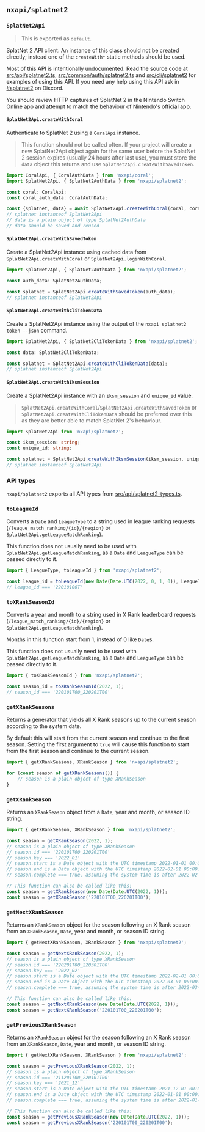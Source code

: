 `nxapi/splatnet2`
---

### `SplatNet2Api`

> This is exported as `default`.

SplatNet 2 API client. An instance of this class should not be created directly; instead one of the `createWith*` static methods should be used.

Most of this API is intentionally undocumented. Read the source code at [src/api/splatnet2.ts](../../src/api/splatnet2.ts), [src/common/auth/splatnet2.ts](../../src/common/auth/splatnet2.ts) and [src/cli/splatnet2](../../src/cli/splatnet2) for examples of using this API. If you need any help using this API ask in [#splatnet2](https://discordapp.com/channels/998657768594608138/998663658781552670) on Discord.

You should review HTTP captures of SplatNet 2 in the Nintendo Switch Online app and attempt to match the behaviour of Nintendo's official app.

#### `SplatNet2Api.createWithCoral`

Authenticate to SplatNet 2 using a `CoralApi` instance.

> This function should not be called often. If your project will create a new SplatNet2Api object again for the same user before the SplatNet 2 session expires (usually 24 hours after last use), you must store the `data` object this returns and use `SplatNet2Api.createWithSavedToken`.

```ts
import CoralApi, { CoralAuthData } from 'nxapi/coral';
import SplatNet2Api, { SplatNet2AuthData } from 'nxapi/splatnet2';

const coral: CoralApi;
const coral_auth_data: CoralAuthData;

const {splatnet, data} = await SplatNet2Api.createWithCoral(coral, coral_auth_data.user);
// splatnet instanceof SplatNet2Api
// data is a plain object of type SplatNet2AuthData
// data should be saved and reused
```

#### `SplatNet2Api.createWithSavedToken`

Create a SplatNet2Api instance using cached data from `SplatNet2Api.createWithCoral` or `SplatNet2Api.loginWithCoral`.

```ts
import SplatNet2Api, { SplatNet2AuthData } from 'nxapi/splatnet2';

const auth_data: SplatNet2AuthData;

const splatnet = SplatNet2Api.createWithSavedToken(auth_data);
// splatnet instanceof SplatNet2Api
```

#### `SplatNet2Api.createWithCliTokenData`

Create a SplatNet2Api instance using the output of the `nxapi splatnet2 token --json` command.

```ts
import SplatNet2Api, { SplatNet2CliTokenData } from 'nxapi/splatnet2';

const data: SplatNet2CliTokenData;

const splatnet = SplatNet2Api.createWithCliTokenData(data);
// splatnet instanceof SplatNet2Api
```

#### `SplatNet2Api.createWithIksmSession`

Create a SplatNet2Api instance with an `iksm_session` and `unique_id` value.

> `SplatNet2Api.createWithCoral`/`SplatNet2Api.createWithSavedToken` or `SplatNet2Api.createWithCliTokenData` should be preferred over this as they are better able to match SplatNet 2's behaviour.

```ts
import SplatNet2Api from 'nxapi/splatnet2';

const iksm_session: string;
const unique_id: string;

const splatnet = SplatNet2Api.createWithIksmSession(iksm_session, unique_id);
// splatnet instanceof SplatNet2Api
```

### API types

`nxapi/splatnet2` exports all API types from [src/api/splatnet2-types.ts](../../src/api/splatnet2-types.ts).

### `toLeagueId`

Converts a `Date` and `LeagueType` to a string used in league ranking requests (`/league_match_ranking/{id}/{region}` or `SplatNet2Api.getLeagueMatchRanking`).

This function does not usually need to be used with `SplatNet2Api.getLeagueMatchRanking`, as a `Date` and `LeagueType` can be passed directly to it.

```ts
import { LeagueType, toLeagueId } from 'nxapi/splatnet2';

const league_id = toLeagueId(new Date(Date.UTC(2022, 0, 1, 0)), LeagueType.TEAM);
// league_id === '22010100T'
```

### `toXRankSeasonId`

Converts a year and month to a string used in X Rank leaderboard requests (`/league_match_ranking/{id}/{region}` or `SplatNet2Api.getLeagueMatchRanking`).

Months in this function start from 1, instead of 0 like `Date`s.

This function does not usually need to be used with `SplatNet2Api.getLeagueMatchRanking`, as a `Date` and `LeagueType` can be passed directly to it.

```ts
import { toXRankSeasonId } from 'nxapi/splatnet2';

const season_id = toXRankSeasonId(2022, 1);
// season_id === '220101T00_220201T00'
```

### `getXRankSeasons`

Returns a generator that yields all X Rank seasons up to the current season according to the system date.

By default this will start from the current season and continue to the first season. Setting the first argument to `true` will cause this function to start from the first season and continue to the current season.

```ts
import { getXRankSeasons, XRankSeason } from 'nxapi/splatnet2';

for (const season of getXRankSeasons()) {
    // season is a plain object of type XRankSeason
}
```

### `getXRankSeason`

Returns an `XRankSeason` object from a `Date`, year and month, or season ID string.

```ts
import { getXRankSeason, XRankSeason } from 'nxapi/splatnet2';

const season = getXRankSeason(2022, 1);
// season is a plain object of type XRankSeason
// season.id === '220101T00_220201T00'
// season.key === '2022_01'
// season.start is a Date object with the UTC timestamp 2022-01-01 00:00:00
// season.end is a Date object with the UTC timestamp 2022-02-01 00:00:00
// season.complete === true, assuming the system time is after 2022-02-01 00:00:00 (UTC)

// This function can also be called like this:
const season = getXRankSeason(new Date(Date.UTC(2022, 1)));
const season = getXRankSeason('220101T00_220201T00');
```

### `getNextXRankSeason`

Returns an `XRankSeason` object for the season following an X Rank season from an `XRankSeason`, `Date`, year and month, or season ID string.

```ts
import { getNextXRankSeason, XRankSeason } from 'nxapi/splatnet2';

const season = getNextXRankSeason(2022, 1);
// season is a plain object of type XRankSeason
// season.id === '220201T00_220301T00'
// season.key === '2022_02'
// season.start is a Date object with the UTC timestamp 2022-02-01 00:00:00
// season.end is a Date object with the UTC timestamp 2022-03-01 00:00:00
// season.complete === true, assuming the system time is after 2022-03-01 00:00:00 (UTC)

// This function can also be called like this:
const season = getNextXRankSeason(new Date(Date.UTC(2022, 1)));
const season = getNextXRankSeason('220101T00_220201T00');
```

### `getPreviousXRankSeason`

Returns an `XRankSeason` object for the season following an X Rank season from an `XRankSeason`, `Date`, year and month, or season ID string.

```ts
import { getNextXRankSeason, XRankSeason } from 'nxapi/splatnet2';

const season = getPreviousXRankSeason(2022, 1);
// season is a plain object of type XRankSeason
// season.id === '211201T00_220101T00'
// season.key === '2021_12'
// season.start is a Date object with the UTC timestamp 2021-12-01 00:00:00
// season.end is a Date object with the UTC timestamp 2022-01-01 00:00:00
// season.complete === true, assuming the system time is after 2022-01-01 00:00:00 (UTC)

// This function can also be called like this:
const season = getPreviousXRankSeason(new Date(Date.UTC(2022, 1)));
const season = getPreviousXRankSeason('220101T00_220201T00');
```
